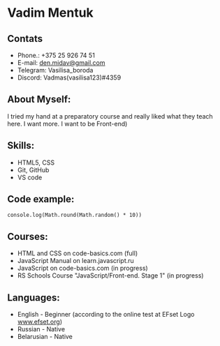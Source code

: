  # Vadim Mentuk

 ## Contats
* Phone.: +375 25 926 74 51
* E-mail: den.midav@gmail.com
* Telegram: Vasilisa_boroda
* Discord: Vadmas(vasilisa123)#4359

 ## About Myself:
 I tried my hand at a preparatory course and really
liked what they teach here. I want more. I want to be Front-end)

 ## Skills:
* HTML5, CSS 
* Git, GitHub
* VS code

 ## Code example:
`console.log(Math.round(Math.random() * 10))`

 ## Courses:
* HTML and CSS on code-basics.com (full)
* JavaScript Manual on learn.javascript.ru
* JavaScript on code-basics.com (in progress)
* RS Schools Course "JavaScript/Front-end. Stage 1" (in progress)

 ## Languages:
* English - Beginner (according to the online test at EFset Logo www.efset.org)
* Russian - Native
* Belarusian - Native